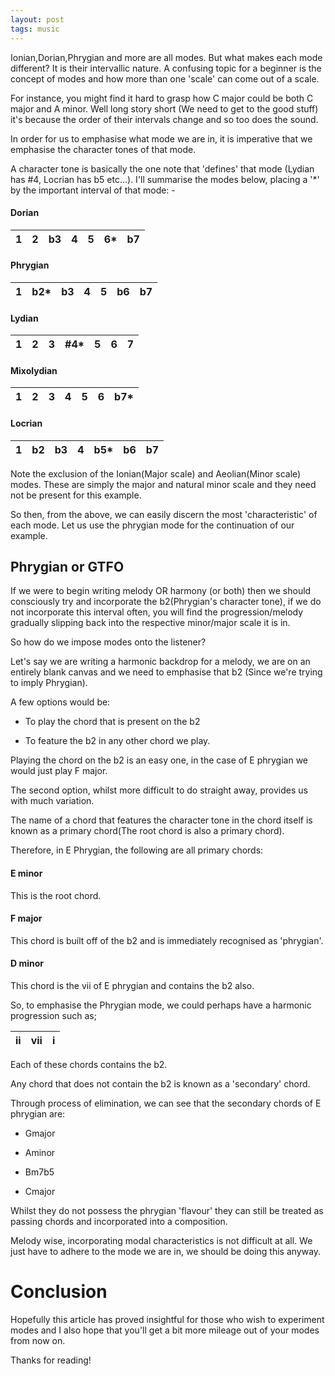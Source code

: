 ```yaml
---
layout: post
tags: music
---
```


Ionian,Dorian,Phrygian and more are all modes. But what makes each mode different? It is their intervallic nature. A confusing topic for a beginner is the concept of modes and how more than one 'scale' can come out of a scale.

For instance, you might find it hard to grasp how C major could be both C major and A minor. Well long story short (We need to get to the good stuff) it's because the order of their intervals change and so too does the sound.

In order for us to emphasise what mode we are in, it is imperative that we emphasise the character tones of that mode.

A character tone is basically the one note that 'defines' that mode (Lydian has #4, Locrian has b5 etc...). I'll summarise the modes below, placing a '*' by the important interval of that mode: -
 
#### Dorian        

1  | 2  | b3    | 4 |  5 |  6*  |  b7    
---|----|-----|----|--|----|----

#### Phrygian      

1  | b2*  | b3    | 4 |  5 |  b6  |  b7    
---|----|-----|----|--|----|----

#### Lydian      

1  | 2  | 3    | #4* |  5 |  6  |  7    
---|----|-----|----|--|----|----
    
#### Mixolydian    

1  | 2  | 3    | 4 |  5 |  6  |  b7*    
---|----|-----|----|--|----|----

#### Locrian  

1  | b2  | b3    | 4 |  b5* |  b6  |  b7    
---|----|-----|----|--|----|----
     

Note the exclusion of the Ionian(Major scale) and Aeolian(Minor scale) modes. These are simply the major and natural minor scale and they need not be present for this example.

So then, from the above, we can easily discern the most 'characteristic' of each mode. Let us use the phrygian mode for the continuation of our example.

## Phrygian or GTFO

If we were to begin writing melody OR harmony (or both) then we should consciously try and incorporate the b2(Phrygian's character tone), if we do not incorporate this interval often, you will find the progression/melody gradually slipping back into the respective minor/major scale it is in.

So how do we impose modes onto the listener?
 
Let's say we are writing a harmonic backdrop for a melody, we are on an entirely blank canvas and we need to emphasise that b2 (Since we're trying to imply Phrygian).

 
A few options would be:

 
- To play the chord that is present on the b2


- To feature the b2 in any other chord we play.


Playing the chord on the b2 is an easy one, in the case of E phrygian we would just play F major.

The second option, whilst more difficult to do straight away, provides us with much variation.

The name of a chord that features the character tone in the chord itself is known as a primary chord(The root chord is also a primary chord).

Therefore, in E Phrygian, the following are all primary chords:


#### E minor 
This is the root chord.

#### F major  
This chord is built off of the b2 and is immediately recognised as 'phrygian'.

#### D minor 
This chord is the vii of E phrygian and contains the b2 also.

So, to emphasise the Phrygian mode, we could perhaps have a harmonic progression  such as;

ii  | vii  | i    
---|----|----

Each of these chords contains the b2.

Any chord that does not contain the b2 is known as a 'secondary' chord.

Through process of elimination, we can see that the secondary chords of E phrygian are:

- Gmajor

- Aminor

- Bm7b5

- Cmajor

 
Whilst they do not possess the phrygian 'flavour' they can still be treated as passing chords and incorporated into a composition.

Melody wise, incorporating modal characteristics is not difficult at all. We just have to adhere to the mode we are in, we should be doing this anyway.

# Conclusion

Hopefully this article has proved insightful for those who wish to experiment modes and I also hope that you'll get a bit more mileage out of your modes from now on.

Thanks for reading!
